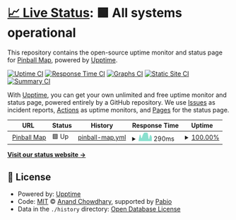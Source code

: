 # [📈 Live Status](https://pinballmap.github.io/status): <!--live status--> **🟩 All systems operational**

This repository contains the open-source uptime monitor and status page for [Pinball Map](https://pinballmap.com), powered by [Upptime](https://github.com/upptime/upptime).

[![Uptime CI](https://github.com/pinballmap/status/workflows/Uptime%20CI/badge.svg)](https://github.com/pinballmap/status/actions?query=workflow%3A%22Uptime+CI%22)
[![Response Time CI](https://github.com/pinballmap/status/workflows/Response%20Time%20CI/badge.svg)](https://github.com/pinballmap/status/actions?query=workflow%3A%22Response+Time+CI%22)
[![Graphs CI](https://github.com/pinballmap/status/workflows/Graphs%20CI/badge.svg)](https://github.com/pinballmap/status/actions?query=workflow%3A%22Graphs+CI%22)
[![Static Site CI](https://github.com/pinballmap/status/workflows/Static%20Site%20CI/badge.svg)](https://github.com/pinballmap/status/actions?query=workflow%3A%22Static+Site+CI%22)
[![Summary CI](https://github.com/pinballmap/status/workflows/Summary%20CI/badge.svg)](https://github.com/pinballmap/status/actions?query=workflow%3A%22Summary+CI%22)

With [Upptime](https://upptime.js.org), you can get your own unlimited and free uptime monitor and status page, powered entirely by a GitHub repository. We use [Issues](https://github.com/pinballmap/status/issues) as incident reports, [Actions](https://github.com/pinballmap/status/actions) as uptime monitors, and [Pages](https://pinballmap.github.io/status) for the status page.

<!--start: status pages-->
<!-- This summary is generated by Upptime (https://github.com/upptime/upptime) -->
<!-- Do not edit this manually, your changes will be overwritten -->
<!-- prettier-ignore -->
| URL | Status | History | Response Time | Uptime |
| --- | ------ | ------- | ------------- | ------ |
| <img alt="" src="https://icons.duckduckgo.com/ip3/pinballmap.com.ico" height="13"> [Pinball Map](https://pinballmap.com) | 🟩 Up | [pinball-map.yml](https://github.com/pinballmap/status/commits/HEAD/history/pinball-map.yml) | <details><summary><img alt="Response time graph" src="./graphs/pinball-map/response-time-week.png" height="20"> 290ms</summary><br><a href="https://pinballmap.github.io/status/history/pinball-map"><img alt="Response time 748" src="https://img.shields.io/endpoint?url=https%3A%2F%2Fraw.githubusercontent.com%2Fpinballmap%2Fstatus%2FHEAD%2Fapi%2Fpinball-map%2Fresponse-time.json"></a><br><a href="https://pinballmap.github.io/status/history/pinball-map"><img alt="24-hour response time 195" src="https://img.shields.io/endpoint?url=https%3A%2F%2Fraw.githubusercontent.com%2Fpinballmap%2Fstatus%2FHEAD%2Fapi%2Fpinball-map%2Fresponse-time-day.json"></a><br><a href="https://pinballmap.github.io/status/history/pinball-map"><img alt="7-day response time 290" src="https://img.shields.io/endpoint?url=https%3A%2F%2Fraw.githubusercontent.com%2Fpinballmap%2Fstatus%2FHEAD%2Fapi%2Fpinball-map%2Fresponse-time-week.json"></a><br><a href="https://pinballmap.github.io/status/history/pinball-map"><img alt="30-day response time 846" src="https://img.shields.io/endpoint?url=https%3A%2F%2Fraw.githubusercontent.com%2Fpinballmap%2Fstatus%2FHEAD%2Fapi%2Fpinball-map%2Fresponse-time-month.json"></a><br><a href="https://pinballmap.github.io/status/history/pinball-map"><img alt="1-year response time 748" src="https://img.shields.io/endpoint?url=https%3A%2F%2Fraw.githubusercontent.com%2Fpinballmap%2Fstatus%2FHEAD%2Fapi%2Fpinball-map%2Fresponse-time-year.json"></a></details> | <details><summary><a href="https://pinballmap.github.io/status/history/pinball-map">100.00%</a></summary><a href="https://pinballmap.github.io/status/history/pinball-map"><img alt="All-time uptime 99.78%" src="https://img.shields.io/endpoint?url=https%3A%2F%2Fraw.githubusercontent.com%2Fpinballmap%2Fstatus%2FHEAD%2Fapi%2Fpinball-map%2Fuptime.json"></a><br><a href="https://pinballmap.github.io/status/history/pinball-map"><img alt="24-hour uptime 100.00%" src="https://img.shields.io/endpoint?url=https%3A%2F%2Fraw.githubusercontent.com%2Fpinballmap%2Fstatus%2FHEAD%2Fapi%2Fpinball-map%2Fuptime-day.json"></a><br><a href="https://pinballmap.github.io/status/history/pinball-map"><img alt="7-day uptime 100.00%" src="https://img.shields.io/endpoint?url=https%3A%2F%2Fraw.githubusercontent.com%2Fpinballmap%2Fstatus%2FHEAD%2Fapi%2Fpinball-map%2Fuptime-week.json"></a><br><a href="https://pinballmap.github.io/status/history/pinball-map"><img alt="30-day uptime 99.76%" src="https://img.shields.io/endpoint?url=https%3A%2F%2Fraw.githubusercontent.com%2Fpinballmap%2Fstatus%2FHEAD%2Fapi%2Fpinball-map%2Fuptime-month.json"></a><br><a href="https://pinballmap.github.io/status/history/pinball-map"><img alt="1-year uptime 99.78%" src="https://img.shields.io/endpoint?url=https%3A%2F%2Fraw.githubusercontent.com%2Fpinballmap%2Fstatus%2FHEAD%2Fapi%2Fpinball-map%2Fuptime-year.json"></a></details>

<!--end: status pages-->

[**Visit our status website →**](https://pinballmap.github.io/status)

## 📄 License

- Powered by: [Upptime](https://github.com/upptime/upptime)
- Code: [MIT](./LICENSE) © [Anand Chowdhary](https://anandchowdhary.com), supported by [Pabio](https://pabio.com)
- Data in the `./history` directory: [Open Database License](https://opendatacommons.org/licenses/odbl/1-0/)
